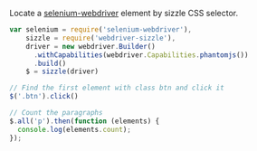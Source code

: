 Locate a [selenium-webdriver](https://npmjs.org/package/selenium-webdriver) element by sizzle CSS selector.

```js
var selenium = require('selenium-webdriver'),
    sizzle = require('webdriver-sizzle'),
    driver = new webdriver.Builder()
      .withCapabilities(webdriver.Capabilities.phantomjs())
      .build()
    $ = sizzle(driver)

// Find the first element with class btn and click it
$('.btn').click()

// Count the paragraphs
$.all('p').then(function (elements) {
  console.log(elements.count);
});

```
